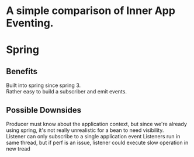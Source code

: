 # A simple comparison of Inner App Eventing.

# Spring

## 

## Benefits
Built into spring since spring 3.  
Rather easy to build a subscriber and emit events.  


## Possible Downsides
Producer must know about the application context, but since we're already using spring, it's not really unrealistic for a bean to need visibility.  
Listener can only subscribe to a single application event
Listeners run in same thread, but if perf is an issue, listener could execute slow operation in new tread



